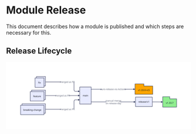 # Module Release

This document describes how a module is published and which steps are necessary for this.

## Release Lifecycle

![diagram](assets/module-release-diagram.svg)

